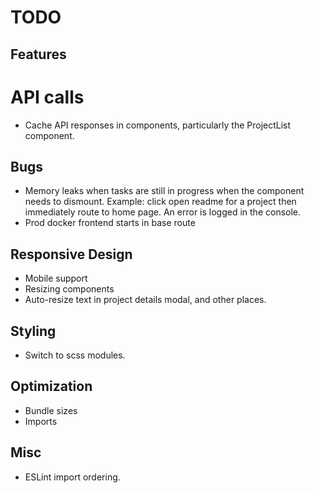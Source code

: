 # TODO

## Features

# API calls

- Cache API responses in components, particularly the ProjectList component.

## Bugs

- Memory leaks when tasks are still in progress when the component needs to dismount. Example: click open readme for a project then immediately route to home page. An error is logged in the console.
- Prod docker frontend starts in base route

## Responsive Design

- Mobile support
- Resizing components
- Auto-resize text in project details modal, and other places.

## Styling

- Switch to scss modules.

## Optimization

- Bundle sizes
- Imports

## Misc

- ESLint import ordering.
